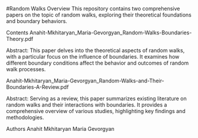 #Random Walks 
Overview
This repository contains two comprehensive papers on the topic of random walks, exploring their theoretical foundations and boundary behaviors.

Contents
Anahit-Mkhitaryan_Maria-Gevorgyan_Random-Walks-Boundaries-Theory.pdf

Abstract: This paper delves into the theoretical aspects of random walks, with a particular focus on the influence of boundaries. It examines how different boundary conditions affect the behavior and outcomes of random walk processes.

Anahit-Mkhitaryan_Maria-Gevorgyan_Random-Walks-and-Their-Boundaries-A-Review.pdf

Abstract: Serving as a review, this paper summarizes existing literature on random walks and their interactions with boundaries. It provides a comprehensive overview of various studies, highlighting key findings and methodologies.

Authors
Anahit Mkhitaryan
Maria Gevorgyan

